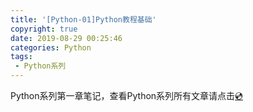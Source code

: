 ```yaml
---
title: '[Python-01]Python教程基础'
copyright: true
date: 2019-08-29 00:25:46
categories: Python
tags:
 - Python系列
---
```


Python系列第一章笔记，查看Python系列所有文章请点击[💿]()

<!--more-->
